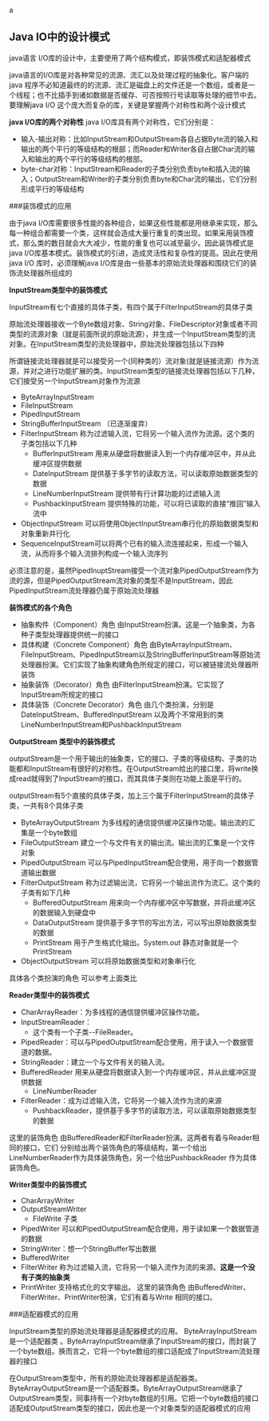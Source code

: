 a
## Java IO中的设计模式

java语言 I/O库的设计中，主要使用了两个结构模式，即装饰模式和适配器模式

java语言的I/O库是对各种常见的流源、流汇以及处理过程的抽象化。客户端的java 程序不必知道最终的的流源、流汇是磁盘上的文件还是一个数组，或者是一个线程；也不比插手到诸如数据是否缓存、可否按照行号读取等处理的细节中去。要理解java I/O 这个庞大而复杂的库，关键是掌握两个对称性和两个设计模式

**java I/O库的两个对称性**
 java I/O库具有两个对称性，它们分别是：

- 输入-输出对称：比如InputStream和OutputStream各自占据Byte流的输入和输出的两个平行的等级结构的根部；而Reader和Writer各自占据Char流的输入和输出的两个平行的等级结构的根部。
- byte-char对称：InputStream和Reader的子类分别负责byte和插入流的输入；OutputStream和Writer的子类分别负责byte和Char流的输出，它们分别形成平行的等级结构

###装饰模式的应用

由于java I/O库需要很多性能的各种组合，如果这些性能都是用继承来实现，那么每一种组合都需要一个类，这样就会造成大量行重复的类出现。如果采用装饰模式，那么类的数目就会大大减少，性能的重复也可以减至最少。因此装饰模式是java I/O库基本模式。装饰模式的引进，造成灵活性和复杂性的提高。因此在使用 java I/O 库时，必须理解java I/O库是由一些基本的原始流处理器和围绕它们的装饰流处理器所组成的

**InputStream类型中的装饰模式**

InputStream有七个直接的具体子类，有四个属于FilterInputStream的具体子类

原始流处理器接收一个Byte数组对象、String对象、FileDescriptor对象或者不同类型的流源对象（就是前面所说的原始流源），并生成一个InputStream类型的流对象。在InputStream类型的流处理器中，原始流处理器包括以下四种

所谓链接流处理器就是可以接受另一个(同种类的）流对象(就是链接流源）作为流源，并对之进行功能扩展的类。InputStream类型的链接流处理器包括以下几种，它们接受另一个InputStream对象作为流源

- ByteArrayInputStream
- FileInputStream
- PipedInputStream
- StringBufferInputStream （已逐渐废弃）
- FilterInputStream 称为过滤输入流，它将另一个输入流作为流源。这个类的子类包括以下几种
    + BufferInputStream 用来从硬盘将数据读入到一个内存缓冲区中，并从此缓冲区提供数据
    + DateInputStream 提供基于多字节的读取方法，可以读取原始数据类型的数据
    + LineNumberInputStream 提供带有行计算功能的过滤输入流
    + PushbackInputStream 提供特殊的功能，可以将已读取的直接“推回”输入流中
- ObjectInputStream 可以将使用ObjectInputStream串行化的原始数据类型和对象重新并行化
- SequenceInputStream可以将两个已有的输入流连接起来，形成一个输入流，从而将多个输入流排列构成一个输入流序列

必须注意的是，虽然PipedInuptStream接受一个流对象PipedOutputStream作为流的源，但是PipedOutputStream流对象的类型不是InputStream，因此PipedInputStream流处理器仍属于原始流处理器

**装饰模式的各个角色**

- 抽象构件（Component）角色 由InputStream扮演。这是一个抽象类，为各种子类型处理器提供统一的接口
- 具体构建（Concrete Component）角色 由ByteArrayInputStream、FileInputStream、PipedInputStream以及StringBufferInputStream等原始流处理器扮演。它们实现了抽象构建角色所规定的接口，可以被链接流处理器所装饰
- 抽象装饰（Decorator）角色 由FilterInputStream扮演。它实现了InputStream所规定的接口
- 具体装饰（Concrete Decorator）角色 由几个类扮演，分别是DateInputStream、BufferedInputStream 以及两个不常用到的类LineNumberInputStream和PushbackInputStream

**OutputStream 类型中的装饰模式**

outputStream是一个用于输出的抽象类，它的接口、子类的等级结构、子类的功能都和InputStream有很好的对称性。在OutputStream给出的接口里，将write换成read就得到了InputStream的接口，而其具体子类则在功能上面是平行的。

outputStream有5个直接的具体子类，加上三个属于FilterInputStream的具体子类，一共有8个具体子类

- ByteArrayOutputStream 为多线程的通信提供缓冲区操作功能。输出流的汇集是一个byte数组
- FileOutputStream 建立一个与文件有关的输出流。输出流的汇集是一个文件对象
- PipedOutputStream 可以与PipedInputStream配合使用，用于向一个数据管道输出数据
- FilterOutputStream 称为过滤输出流，它将另一个输出流作为流汇。这个类的子类有如下几种
    + BufferedOutputStream 用来向一个内存缓冲区中写数据，并将此缓冲区的数据输入到硬盘中
    + DataOutputStream 提供基于多字节的写出方法，可以写出原始数据类型的数据
    + PrintStream 用于产生格式化输出。System.out 静态对象就是一个PrintStream
- ObjectOutputStream 可以将原始数据类型和对象串行化

具体各个类扮演的角色 可以参考上面类比

**Reader类型中的装饰模式**

- CharArrayReader：为多线程的通信提供缓冲区操作功能。
- InputStreamReader：
    + 这个类有一个子类--FileReader。
- PipedReader：可以与PipedOutputStream配合使用，用于读入一个数据管道的数据。
- StringReader：建立一个与文件有关的输入流。
- BufferedReader 用来从硬盘将数据读入到一个内存缓冲区，并从此缓冲区提供数据
    + LineNumberReader
- FilterReader：成为过滤输入流，它将另一个输入流作为流的来源
    + PushbackReader，提供基于多字节的读取方法，可以读取原始数据类型的数据

这里的装饰角色 由BufferedReader和FilterReader扮演。这两者有着与Reader相同的接口，它们 分别给出两个装饰角色的等级结构，第一个给出LineNumberReader作为具体装饰角色，另一个给出PushbackReader 作为具体装饰角色。

**Writer类型中的装饰模式**

- CharArrayWriter
- OutputStreamWriter
    + FileWrite 子类
- PipedWriter 可以和PipedOutputStream配合使用，用于读如果一个数据管道的数据
- StringWriter：想一个StringBuffer写出数据
- BufferedWriter
- FilterWriter 称为过滤输入流，它将另一个输入流作为流的来源。**这是一个没有子类的抽象类**
- PrintWriter 支持格式化的文字输出。
这里的装饰角色 由BufferedWriter、FilterWriter、PrintWriter扮演，它们有着与Write
相同的接口。

###适配器模式的应用

InputStream类型的原始流处理器是适配器模式的应用。
ByteArrayInputStream是一个适配器类 。ByteArrayInputStream继承了InputStream的接口，而封装了一个byte数组。换而言之，它将一个byte数组的接口适配成了InputStream流处理器的接口

在OutputStream类型中，所有的原始流处理器都是适配器类。ByteArrayOutputStream是一个适配器类。ByteArrayOutputStream继承了OutputStream类型，同事持有一个对byte数组的引用。它把一个byte数组的接口适配成OutputStream类型的接口，因此也是一个对象类型的适配器模式的应用
